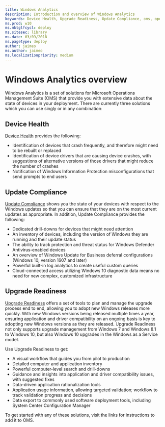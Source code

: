 ```yaml
---
title: Windows Analytics
description: Introduction and overview of Windows Analytics
keywords: Device Health, Upgrade Readiness, Update Compliance, oms, operations management suite, prerequisites, requirements, monitoring, crash, drivers
ms.prod: w10
ms.mktglfcycl: deploy
ms.sitesec: library
ms.date: 03/09/2018
ms.pagetype: deploy
author: jaimeo
ms.author: jaimeo
ms.localizationpriority: medium
---
```


# Windows Analytics overview

Windows Analytics is a set of solutions for Microsoft Operations Management Suite (OMS) that provide you with extensive data about the state of devices in your deployment. There are currently three solutions which you can use singly or in any combination:

## Device Health

[Device Health](device-health-get-started.md) provides the following:

- Identification of devices that crash frequently, and therefore might need to be rebuilt or replaced
- Identification of device drivers that are causing device crashes, with suggestions of alternative versions of those drivers that might reduce the number of crashes
- Notification of Windows Information Protection misconfigurations that send prompts to end users


## Update Compliance

[Update Compliance](update-compliance-get-started.md) shows you the state of your devices with respect to the Windows updates so that you can ensure that they are on the most current updates as appropriate. In addition, Update Compliance provides the following:

- Dedicated drill-downs for devices that might need attention
- An inventory of devices, including the version of Windows they are running and their update status
- The ability to track protection and threat status for Windows Defender Antivirus-enabled devices
- An overview of Windows Update for Business deferral configurations (Windows 10, version 1607 and later)
- Powerful built-in log analytics to create useful custom queries
- Cloud-connected access utilizing Windows 10 diagnostic data means no need for new complex, customized infrastructure

## Upgrade Readiness

[Upgrade Readiness](../upgrade/upgrade-readiness-get-started.md) offers a set of tools to plan and manage the upgrade process end to end, allowing you to adopt new Windows releases more quickly. With new Windows versions being released multiple times a year, ensuring application and driver compatibility on an ongoing basis is key to adopting new Windows versions as they are released. Upgrade Readiness not only supports upgrade management from Windows 7 and Windows 8.1 to Windows 10, but also Windows 10 upgrades in the Windows as a Service model.

Use Upgrade Readiness to get:

- A visual workflow that guides you from pilot to production
- Detailed computer and application inventory
- Powerful computer-level search and drill-downs
- Guidance and insights into application and driver compatibility issues, with suggested fixes
- Data-driven application rationalization tools
- Application usage information, allowing targeted validation; workflow to track validation progress and decisions
- Data export to commonly used software deployment tools, including System Center Configuration Manager 

To get started with any of these solutions, visit the links for instructions to add it to OMS.